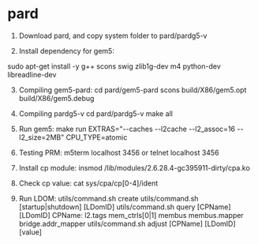 # pard
1. Download pard, and copy system folder to pard/pardg5-v

2. Install dependency for gem5:
    
  sudo apt-get install -y g++ scons swig zlib1g-dev m4 python-dev libreadline-dev 
  
3. Compiling gem5-pard:
  cd pard/gem5-pard
  scons build/X86/gem5.opt build/X86/gem5.debug
  
4. Compiling pardg5-v
  cd pard/pardg5-v
  make all
  
5. Run gem5:
  make run EXTRAS="--caches --l2cache --l2_assoc=16 --l2_size=2MB" CPU_TYPE=atomic
  
6. Testing PRM:
  m5term localhost 3456 or
  telnet localhost 3456
  
7. Install cp module:
  insmod /lib/modules/2.6.28.4-gc395911-dirty/cpa.ko
  
8. Check cp value:
  cat sys/cpa/cp[0-4]/ident
  
9. Run LDOM:
  utils/command.sh create
  utils/command.sh [startup|shutdown] [LDomID]
  utils/command.sh query [CPName] [LDomID]
    CPName: l2.tags mem_ctrls[0|1] membus membus.mapper bridge.addr_mapper
  utils/command.sh adjust [CPName] [LDomID] [value]
